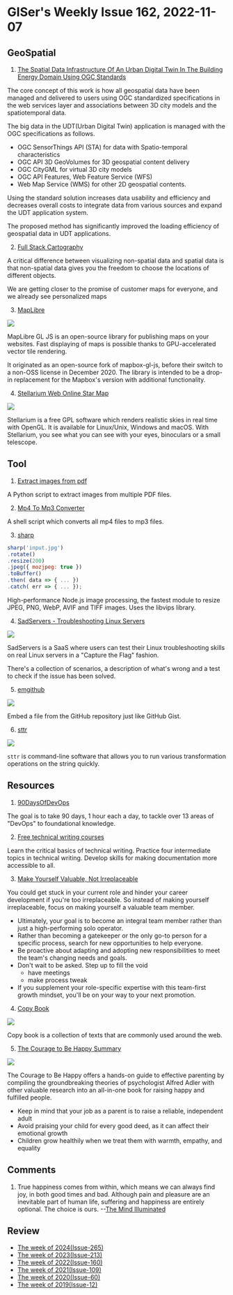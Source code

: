 # GISer's Weekly Issue 162, 2022-11-07

## GeoSpatial

1. [The Spatial Data Infrastructure Of An Urban Digital Twin In The Building Energy Domain Using OGC Standards](https://www.researchgate.net/profile/Rushikesh-Padsala/publication/364457407_The_Spatial_Data_Infrastructure_of_an_Urban_Digital_Twin_in_the_Building_Energy_Domain_Using_OGC_Standards/links/63518b2f12cbac6a3eddce82/The-Spatial-Data-Infrastructure-of-an-Urban-Digital-Twin-in-the-Building-Energy-Domain-Using-OGC-Standards.pdf)

The core concept of this work is how all geospatial data have been managed and delivered to users using OGC standardized specifications in the web services layer and associations between 3D city models and the spatiotemporal data.

The big data in the UDT(Urban Digital Twin) application is managed with the OGC specifications as follows.

- OGC SensorThings API (STA) for data with Spatio-temporal characteristics
- OGC API 3D GeoVolumes for 3D geospatial content delivery
- OGC CityGML for virtual 3D city models
- OGC API Features, Web Feature Service (WFS)
- Web Map Service (WMS) for other 2D geospatial contents.

Using the standard solution increases data usability and efficiency and decreases overall costs to integrate data from various sources and expand the UDT application system.

The proposed method has significantly improved the loading efficiency of geospatial data in UDT applications.

2. [Full Stack Cartography](https://mapscaping.com/podcast/full-stack-cartography/)

A critical difference between visualizing non-spatial data and spatial data is that non-spatial data gives you the freedom to choose the locations of different objects.

We are getting closer to the promise of customer maps for everyone, and we already see personalized maps

3. [MapLibre](https://github.com/maplibre/maplibre-gl-js)

![](https://camo.githubusercontent.com/775ba576cd4688202828910f19af564d686b5ad4dcab1f9bc9a16edec49a2dbf/68747470733a2f2f6d61706c696272652e6f72672f6d61706c696272652d676c2d6a732d646f63732f6173736574732f616e696d6174652d696d616765732d3830302d34393733353836313164626530343766333030666165623934363561616435662e706e67)

MapLibre GL JS is an open-source library for publishing maps on your websites. Fast displaying of maps is possible thanks to GPU-accelerated vector tile rendering.

It originated as an open-source fork of mapbox-gl-js, before their switch to a non-OSS license in December 2020. The library is intended to be a drop-in replacement for the Mapbox's version with additional functionality.

4. [Stellarium Web Online Star Map](https://links.bestxtools.com/github.com/Stellarium/stellarium)

![](https://assets.bestxtools.com/s1/main/images/2022-11-03-11-26-03.png)

Stellarium is a free GPL software which renders realistic skies in real time with OpenGL. It is available for Linux/Unix, Windows and macOS. With Stellarium, you see what you can see with your eyes, binoculars or a small telescope.

## Tool

1. [Extract images from pdf](https://github.com/lkcozy/lkcozy/tree/master/scripts/extract_images_from_pdf)

A Python script to extract images from multiple PDF files.

2. [Mp4 To Mp3 Converter](https://github.com/lkcozy/lkcozy/blob/master/scripts/mp4_to_mp3_converter.sh)

A shell script which converts all mp4 files to mp3 files.

3. [sharp](https://github.com/lovell/sharp)

```js
sharp('input.jpg')
.rotate()
.resize(200)
.jpeg({ mozjpeg: true })
.toBuffer()
.then( data => { ... })
.catch( err => { ... });

```

High-performance Node.js image processing, the fastest module to resize JPEG, PNG, WebP, AVIF and TIFF images. Uses the libvips library.

4. [SadServers - Troubleshooting Linux Servers](https://sadservers.com/)

![](https://assets.bestxtools.com/s1/main/images/2022-11-03-11-01-01.png)

SadServers is a SaaS where users can test their Linux troubleshooting skills on real Linux servers in a "Capture the Flag" fashion.

There's a collection of scenarios, a description of what's wrong and a test to check if the issue has been solved.

5. [emgithub](https://github.com/yusanshi/emgithub)

![](https://user-images.githubusercontent.com/36265606/185886623-f5f5685d-1e99-43c8-8de2-085dd6954dd7.gif)

Embed a file from the GitHub repository just like GitHub Gist.

6. [sttr](https://github.com/abhimanyu003/sttr)

![](https://github.com/abhimanyu003/sttr/raw/main/media/demo.gif)

`sttr` is command-line software that allows you to run various transformation operations on the string quickly.

## Resources

1. [90DaysOfDevOps](https://github.com/MichaelCade/90DaysOfDevOps)

The goal is to take 90 days, 1 hour each a day, to tackle over 13 areas of "DevOps" to foundational knowledge.

2. [Free technical writing courses](https://developers.google.com/tech-writing/announcements)

Learn the critical basics of technical writing. Practice four intermediate topics in technical writing. Develop skills for making documentation more accessible to all.

3. [Make Yourself Valuable, Not Irreplaceable](https://hbr.org/2022/09/should-you-really-be-indispensable-at-work)

You could get stuck in your current role and hinder your career development if you're too irreplaceable. So instead of making yourself irreplaceable, focus on making yourself a valuable team member.

- Ultimately, your goal is to become an integral team member rather than just a high-performing solo operator.
- Rather than becoming a gatekeeper or the only go-to person for a specific process, search for new opportunities to help everyone.
- Be proactive about adapting and adopting new responsibilities to meet the team's changing needs and goals.
- Don't wait to be asked. Step up to fill the void
  - have meetings
  - make process tweak
- If you supplement your role-specific expertise with this team-first growth mindset, you'll be on your way to your next promotion.

4. [Copy Book](https://copybook.me/)

![](https://assets.bestxtools.com/s1/main/images/2022-11-02-22-26-01.png)

Copy book is a collection of texts that are commonly used around the web.

5. [The Courage to Be Happy Summary](https://fourminutebooks.com/the-courage-to-be-happy-summary/)

![](https://fourminutebooks.com/wp-content/uploads/2022/11/the-courage-to-be-happy-summary-768x384.jpg)

The Courage to Be Happy offers a hands-on guide to effective parenting by compiling the groundbreaking theories of psychologist Alfred Adler with other valuable research into an all-in-one book for raising happy and fulfilled people.

- Keep in mind that your job as a parent is to raise a reliable, independent adult
- Avoid praising your child for every good deed, as it can affect their emotional growth
- Children grow healthily when we treat them with warmth, empathy, and equality

## Comments

1. True happiness comes from within, which means we can always find joy, in both good times and bad. Although pain and pleasure are an inevitable part of human life, suffering and happiness are entirely optional. The choice is ours.
   --[The Mind Illuminated](https://fourminutebooks.com/the-mind-illuminated-summary/)

## Review

- [The week of 2024(Issue-265)](../2024/issue-265.md)
- [The week of 2023(Issue-213)](../2023/issue-213.md)
- [The week of 2022(Issue-160)](../2022/issue-160.md)
- [The week of 2021(Issue-109)](../2021/issue-109.md)
- [The week of 2020(Issue-60)](../2020/issue-60.md)
- [The week of 2019(Issue-12)](../2019/issue-12.md)

